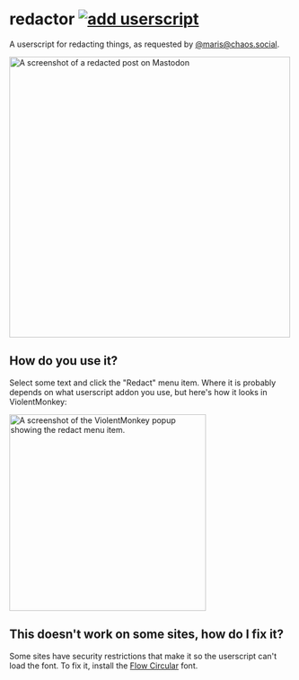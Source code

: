 # redactor [![add userscript](https://img.shields.io/badge/-add%20userscript-gray)](https://easrng.github.io/redactor/redactor.user.js)
A userscript for redacting things, as requested by [@maris@chaos.social](https://chaos.social/@maris).

[<img alt="A screenshot of a redacted post on Mastodon" src="https://user-images.githubusercontent.com/23086727/170826278-a4ce1d07-cb27-4b00-834c-055f7d04cbfd.png" width="500">](https://chaos.social/@maris/108379392423588799)

## How do you use it?
Select some text and click the "Redact" menu item. Where it is probably depends on what userscript addon you use, but here's how it looks in ViolentMonkey:

<img alt="A screenshot of the ViolentMonkey popup showing the redact menu item." src="https://user-images.githubusercontent.com/23086727/170827343-69c972d9-822b-4ecf-85a7-47d5043b6b74.png" width="350">


## This doesn't work on some sites, how do I fix it?
Some sites have security restrictions that make it so the userscript can't load the font. To fix it, install the [Flow Circular](https://easrng.github.io/redactor/FlowCircular-Regular.ttf) font.
